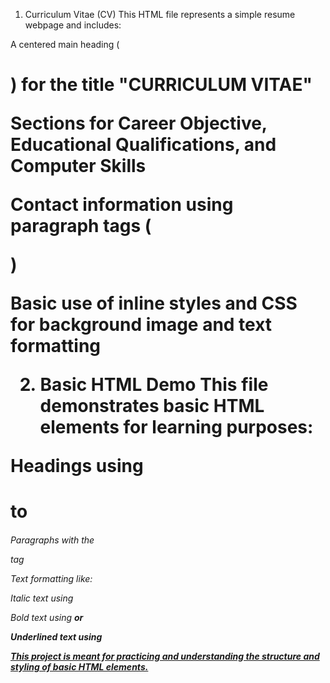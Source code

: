 1. Curriculum Vitae (CV)
This HTML file represents a simple resume webpage and includes:

A centered main heading (<h1>) for the title "CURRICULUM VITAE"

Sections for Career Objective, Educational Qualifications, and Computer Skills

Contact information using paragraph tags (<p>)

Basic use of inline styles and CSS for background image and text formatting

2. Basic HTML Demo
This file demonstrates basic HTML elements for learning purposes:

Headings using <h1> to <h6>

Paragraphs with the <p> tag

Text formatting like:

Italic text using <i>

Bold text using <b> or <strong>

Underlined text using <u>

This project is meant for practicing and understanding the structure and styling of basic HTML elements.
